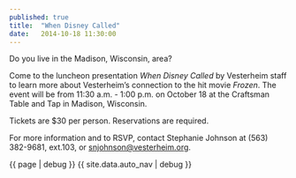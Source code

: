 ```yaml
---
published: true
title:  "When Disney Called"
date:   2014-10-18 11:30:00
---
```

Do you live in the Madison, Wisconsin, area?

Come to the luncheon presentation _When Disney Called_ by Vesterheim staff to learn more about Vesterheim’s connection to the hit movie _Frozen_. The event will be from 11:30 a.m. - 1:00 p.m. on October 18 at the Craftsman Table and Tap in Madison, Wisconsin.

Tickets are $30 per person. Reservations are required.

For more information and to RSVP, contact Stephanie Johnson at (563) 382-9681, ext.103, or snjohnson@vesterheim.org.

{{ page | debug }}
{{ site.data.auto_nav | debug }}